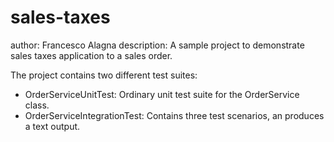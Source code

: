 # sales-taxes

author: Francesco Alagna
description: A sample project to demonstrate sales taxes application to a sales order.

The project contains two different test suites:

- OrderServiceUnitTest: Ordinary unit test suite for the OrderService class.
- OrderServiceIntegrationTest: Contains three test scenarios, an produces a text output.
